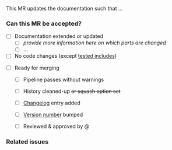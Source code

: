 <!-- Use this template for MRs that only change the documentation. -->

<!-- 1 - Add a one-sentence description of what this MR does. -->
This MR updates the documentation such that ...


### Can this MR be accepted?
<!-- 2 - Fill in the checklist below.
         If some parts do not apply, remove them or use ~~strikethrough~~. -->

<!-- Progress: If desired, give a more detailed overview of the progress -->
- [ ] Documentation extended or updated
    - [ ] _provide more information here on which parts are changed_
    - [ ] ...
- [ ] No code changes (except [tested includes](tests/test_doc_examples.py))

<!-- Criteria for merging -->
- [ ] Ready for merging
    - [ ] Pipeline passes without warnings
    - [ ] History cleaned-up ~~or squash option set~~ <!-- how you prefer -->
    - [ ] [Changelog](CHANGELOG.md) entry added
    - [ ] [Version number](dantro/__init__.py) bumped <!-- if applicable -->
    - [ ] Reviewed & approved by @  <!-- mention reviewer(s) here -->


### Related issues
<!-- 3 - If applicable, mention related issues here, otherwise delete. -->

<!-- 4 - When ready for review, remove the WIP status & assign a reviewer -->

